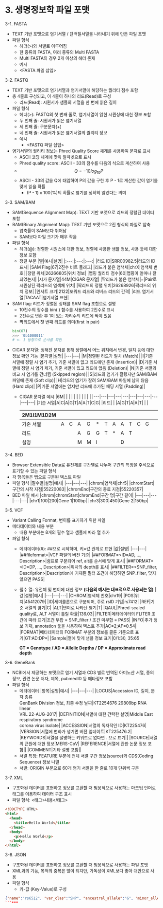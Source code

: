 # 3. 생명정보학 파일 포맷
3-1. FASTA
 - TEXT 기반 포맷으로 염기서열 / 단백질서열을 나타내기 위해 만든 파일 포맷
 - 파일 형식
   - 헤더(>)와 서열로 이루어짐
   - 한 종류의 FASTA, 여러 종류의 Multi FASTA
   - Multi FASTA의 경우 2개 이상의 헤더 존재
   - 예시
   - <FASTA 파일 삽입>

3-2. FASTQ
 - TEXT 기반 포맷으로 염기서열과 염기서열에 해당하는 퀄리티 점수 포함
 - 총 4줄로 구성되고, 이 4줄이 하나의 리드(Read)로 구성
   - 리드(Read): 시퀀서가 샘플의 서열을 한 번에 읽은 길이
 - 파일 형식
   - 헤더(>): FASTQ의 첫 번째 줄로, 염기서열이 읽힌 시퀀싱에 대한 정보 포함
   - 두 번째 줄: 시퀀서가 읽은 염기서열
   - 세 번째 줄: 구분문자(+)
   - 네 번째 줄: 시퀀서가 읽은 염기서열의 퀄리티 정보
   - 예시
     - <FASTQ 파일 삽입>
 - 염기서열의 퀄리티 정보는 Phred Quality Score 체계를 사용하여 문자로 표시
   - ASCII 코딩 체계에 맞춰 알파벳으로 표시
   - Phred quality score: ASCII - 33의 점수를 다음의 식으로 계산하여 사용 
   - $$Q = -10log_{10}P$$
   - ASCII - 33의 값을 Q에 대입하여 P의 값을 구한 후 P - 1로 계산한 값이 염기를 맞게 읽을 확률
     - (P - 1) x 100(%)의 확률로 염기를 정확히 읽었다는 의미

3-3. SAM/BAM
 - SAM(Sequence Alignment Map): TEXT 기반 포맷으로 리드의 정렬된 데이터 포함
 - BAM(Binary Alignment Map): TEST 기반 포맷으로 2진 형식의 파일로 압축
   - 압축률이 SAM보다 뛰어남
   - SAM보다 파일 크기가 매우 작음
 - 파일 형식
   - 헤더(@): 정렬한 시퀀스에 대한 정보, 정렬에 사용한 샘플 정보, 사용 툴에 대한 정보 포함
   - 정렬 부분
      |열|예시|설명|
      |:---:|:---:|:---:|
      |리드 ID|SRR00982.5|리드의 ID 표시|
      |SAM Flag|67|2진수 비트 플래그|
      |리드가 붙은 염색체|chrX|염색체 번호|
      |정렬 위치|26266805|위치 정보|
      |맵핑 퀄리티 점수|60|맵핑이 얼마나 잘 되었는지|
      |시가 문자열|44M|CIGAR 문자열|
      |짝리드가 붙은 염색체|=|Pair로 시퀀싱된 짝리드의 염색체 위치|
      |짝리드의 정렬 위치|26268926|짝리드의 위치 정보|
      |인서트 크기|2122|포워드 리드와 리버스 리드의 간격|
      |리드 염기서열|TACAAT|염기서열 표현|
 - SAM flag: 리드가 정렬된 상태를 SAM flag 조합으로 설명
    - 10진수의 정수를 bin( ) 함수를 사용하여 2진수로 표시
    - 2진수로 변환 후 1이 있는 자리수의 리드에 짝이 있음
    - 짝리드에서 첫 번째 리드를 의미(first in pair)
    ```py
    bin(67)
    >>> '0b1000011'
    # <- 1 방향으로 순서를 확인
    ```
 - CIGAR 문자열: 정해진 문자를 통해 정렬에서 어느 위치에서 변경, 일치 등에 대한 정보 확인 가능
    |문자열|설명|
    |---|---|
    |M|정렬된 리드가 일치 (Match)|
    |I|기준 서열에 정렬 시 염기 추가, 기준 서열에 없고 리드에만 존재 (Insertion)|
    |D|기준 서열에 정렬 시 염기 제거, 기준 서열에 있고 리드에 없음 (Deletion)|
    |N|기준 서열과 비교 시 염기를 건너뜀 (Skipped region)|
    |S|리드의 염기가 잘렸지만 SAM/BAM 파일에 존재 (Soft clip)|
    |H|리드의 염기가 잘려 SAM/BAM 파일에 남지 않음 (Hard clip)|
    |P|기준 서열에는 없지만 리드에 추가된 패딩 서열 (Padding)|
    - CIGAR 문자열 예시
      |6M| | | | | | | | | | |
      |---|---|---|---|---|---|---|---|---|---|---|
      |기준 서열|A|C|A|G|T|A|A|T|C|G|
      |리드| | |A|G|T|A|A|T| | |

      |2M1I1M1D2M| | | | | | | | | | | | | |
      |---|---|---|---|---|---|---|---|---|---|---|---|---|---|
      |기준 서열|A|C|A|G|*|T|A|A|T|C|G|
      |리드| | |A|G|G|T|*|A|T| | |
      |설명| | |M|M|I| | |D| | | |

3-4. BED
 - Browser Extensible Data로 유전체를 구간별로 나누어 구간의 특징을 주석으로 표기할 수 있는 파일 형식
 - 각 항목들은 탭으로 구분된 텍스트 파일
 - 파일 형식
    |필수열|설명|예시|
    |---|---|---|
    |chrom|염색체|chr5|
    |chromStart|구간의 시작 지점|55220083|
    |chromEnd|구간의 종료 지점|55220357|
 - BED 파일 예시
    |chrom|chromStart|chromEnd|구간 명|구간 길이|
    |---|---|---|---|---|
    |chr1|100|200|Gene 1|100bp|
    |chr3|300|450|Gene 2|150bp|

3-5. VCF
 - Variant Calling Format, 변이를 표기하기 위한 파일
 - 메타데이터와 내용 부분
   - 내용 부분에는 8개의 필수 열과 샘플에 따라 열 추가
 - 파일 형식
   - 메타데이터(#): ##으로 시작하며, 키=값 관계로 표현
      |값|설명|
      |---|---|
      |##fileformat=|VCF 파일의 버전 기준|
      |##FORMAT=<ID=AD, ..., Description>|쉼표로 구분되어 ref, alt를 순서에 맞게 표시|
      |##FORMAT=<ID=DP, ..., Description>|위치의 depth를 표시|
      |##FILTER=<SNP_filter, Description>|Description에 기재된 필터 조건에 해당하면 SNP_filter, 맞지 않으면 PASS|
   - 필수 열: 유전체 및 변이에 대한 정보 **(다음의 예시는 대표적으로 사용되는 열)**
      |값|설명|예시|
      |---|---|---|
      |CHROM|염색체 번호|chr19|
      |POS|위치|45412079|
      |ID|세미콜론으로 구분되며, 주로 rsID 기입|rs7412|
      |REF|기준 서열의 염기|C|
      |ALT|변이로 나타난 염기|T|
      |QAUL|Phred-scaled quality로, ALT 서열이 틀릴 확률|136.03|
      |FILTER|메타데이터의 FLITER 조건에 따라 표기|조건 부합 = SNP_filter / 조건 미부합 = PASS|
      |INFO|추가 정보 기재, annotation 툴을 사용하여 텍스트 추가|AC=2;AF=0.54|
      |FORMAT|메타데이터의 FORMAT 부분의 정보를 콜론 기준으로 표기|GT:AD:DP*|
      |Sample|열에 맞게 샘플 정보 표기|0/1:30, 35:65
      
      **GT = Genotype / AD = Allelic Depths / DP = Approximate read depth**

3-6. GeneBank
 - NCBI에서 제공하는 포맷으로 염기 서열과 CDS 별로 번역된 아미노산 서열, 종의 정보, 관련 논문 저자, 제목, pubmedID 등 메타정보 포함
 - 파일 형식
   - 메타데이터
      |항목|설명|예시|
      |---|---|---|
      |LOCUS|Accession ID, 길이, 분자 종류<br>GenBank Division 정보, 최종 수정 날짜|KT2254676 29809bp RNA linear<br>VRL 22-AUG-2017|
      |DEFINITION|서열에 대한 간략한 설명|Middle East respiratory syndrome<br>corona virus isolate|
      |ACCESSION|서열의 독자적인 ID|KT225476|
      |VERSION|서열에 변화가 생기면 버전 업데이트|KT225476.2|
      |KEYWORDS|서열을 설명하는 키워드로 없다면 . 으로 표기||
      |SOURCE|서열의 근원에 대한 정보|MERS-CoV|
      |REFERENCE|서열에 관한 논문 정보 포함||
      |COMMENT|기타 설명 포함||
    - 서열 특징: FEATURE 부분에 전체 서열 구간 정보(source)와 CDS(Coding Sequence) 정보 나열
    - 서열: ORIGIN 부분으로 60개 염기 서열을 한 줄로 10개 단위씩 구분

3-7. XML
 - 구조화된 데이터를 표현하고 정보를 교환할 때 범용적으로 사용하는 마크업 언어로 태그를 이용하여 데이터 구조 표시
 - 파일 형식: <태그>내용</태그>
  ```html
  <!DOCTYPE HTML>
  <html>
    <head>
      <title>Hello World</title>
    </head>
    <body>
      <p>Hello World</p>
    </body>
  </html>
  ```

3-8. JSON
 - 구조화된 데이터를 표현하고 정보를 교환할 때 범용적으로 사용하는 파일 포맷
 - XML과의 기능, 목적의 중복은 많이 되지만, 가독성이 XML보다 좋아 대안으로 사용
 - 파일 형식
   - 키-값 (Key-Value)로 구성
  ```json
  {"name":"rs6512", "var_clas":"SNP", "ancestral_allele":"G", "minor_allele":"A", "MAF":0.238675}
  ```***
